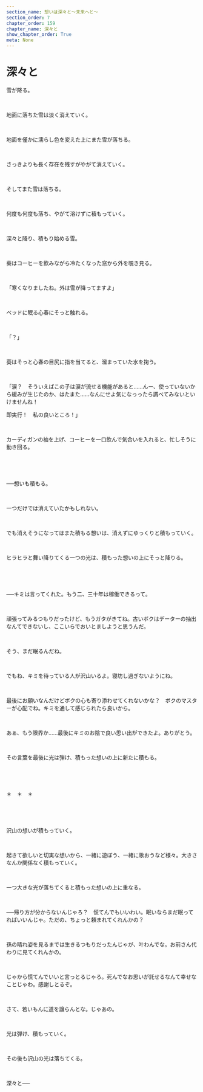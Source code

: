 ```yaml
---
section_name: 想いは深々と～未来へと～
section_order: 7
chapter_order: 159
chapter_name: 深々と
show_chapter_order: True
meta: None
---
```


# 深々と
<div class="novel_view" id="novel_honbun">
 <p id="L1">
  雪が降る。
 </p>
 <p id="L2">
  <br/>
 </p>
 <p id="L3">
  地面に落ちた雪は淡く消えていく。
 </p>
 <p id="L4">
  <br/>
 </p>
 <p id="L5">
  地面を僅かに濡らし色を変えた上にまた雪が落ちる。
 </p>
 <p id="L6">
  <br/>
 </p>
 <p id="L7">
  さっきよりも長く存在を残すがやがて消えていく。
 </p>
 <p id="L8">
  <br/>
 </p>
 <p id="L9">
  そしてまた雪は落ちる。
 </p>
 <p id="L10">
  <br/>
 </p>
 <p id="L11">
  何度も何度も落ち、やがて溶けずに積もっていく。
 </p>
 <p id="L12">
  <br/>
 </p>
 <p id="L13">
  深々と降り、積もり始める雪。
 </p>
 <p id="L14">
  <br/>
 </p>
 <p id="L15">
  葵はコーヒーを飲みながら冷たくなった窓から外を覗き見る。
 </p>
 <p id="L16">
  <br/>
 </p>
 <p id="L17">
  「寒くなりましたね。外は雪が降ってますよ」
 </p>
 <p id="L18">
  <br/>
 </p>
 <p id="L19">
  ベッドに眠る心春にそっと触れる。
 </p>
 <p id="L20">
  <br/>
 </p>
 <p id="L21">
  「？」
 </p>
 <p id="L22">
  <br/>
 </p>
 <p id="L23">
  葵はそっと心春の目尻に指を当てると、溜まっていた水を掬う。
 </p>
 <p id="L24">
  <br/>
 </p>
 <p id="L25">
  「涙？　そういえばこの子は涙が流せる機能があると……んー、使っていないから緩みが生じたのか、はたまた……なんにせよ気になっったら調べてみないといけませんね！
 </p>
 <p id="L26">
  即実行！　私の良いところ！」
 </p>
 <p id="L27">
  <br/>
 </p>
 <p id="L28">
  カーディガンの袖を上げ、コーヒーを一口飲んで気合いを入れると、忙しそうに動き回る。
 </p>
 <p id="L29">
  <br/>
 </p>
 <p id="L30">
  <br/>
 </p>
 <p id="L31">
  ──想いも積もる。
 </p>
 <p id="L32">
  <br/>
 </p>
 <p id="L33">
  一つだけでは消えていたかもしれない。
 </p>
 <p id="L34">
  <br/>
 </p>
 <p id="L35">
  でも消えそうになってはまた積もる想いは、消えずにゆっくりと積もっていく。
 </p>
 <p id="L36">
  <br/>
 </p>
 <p id="L37">
  ヒラヒラと舞い降りてくる一つの光は、積もった想いの上にそっと降りる。
 </p>
 <p id="L38">
  <br/>
 </p>
 <p id="L39">
  <br/>
 </p>
 <p id="L40">
  ──キミは言ってくれた。もう二、三十年は稼働できるって。
 </p>
 <p id="L41">
  <br/>
 </p>
 <p id="L42">
  頑張ってみるつもりだったけど、もうガタがきてね。古いボクはデーターの抽出なんてできないし、ここいらでおいとましようと思うんだ。
 </p>
 <p id="L43">
  <br/>
 </p>
 <p id="L44">
  そう、まだ眠るんだね。
 </p>
 <p id="L45">
  <br/>
 </p>
 <p id="L46">
  でもね、キミを待っている人が沢山いるよ。寝坊し過ぎないようにね。
 </p>
 <p id="L47">
  <br/>
 </p>
 <p id="L48">
  最後にお願いなんだけどボクの心も寄り添わせてくれないかな？　ボクのマスターが心配でね。キミを通して感じられたら良いから。
 </p>
 <p id="L49">
  <br/>
 </p>
 <p id="L50">
  あぁ、もう限界か……最後にキミのお陰で良い思い出ができたよ。ありがとう。
 </p>
 <p id="L51">
  <br/>
 </p>
 <p id="L52">
  その言葉を最後に光は弾け、積もった想いの上に新たに積もる。
 </p>
 <p id="L53">
  <br/>
 </p>
 <p id="L54">
  <br/>
 </p>
 <p id="L55">
  ＊　＊　＊
 </p>
 <p id="L56">
  <br/>
 </p>
 <p id="L57">
  <br/>
 </p>
 <p id="L58">
  沢山の想いが積もっていく。
 </p>
 <p id="L59">
  <br/>
 </p>
 <p id="L60">
  起きて欲しいと切実な想いから、一緒に遊ぼう、一緒に歌おうなど様々。大きさなんか関係なく積もっていく。
 </p>
 <p id="L61">
  <br/>
 </p>
 <p id="L62">
  一つ大きな光が落ちてくると積もった想いの上に重なる。
 </p>
 <p id="L63">
  <br/>
 </p>
 <p id="L64">
  ──帰り方が分からないんじゃろ？　慌てんでもいいわい。眠いならまだ眠ってればいいんじゃ。ただの、ちょっと頼まれてくれんかの？
 </p>
 <p id="L65">
  <br/>
 </p>
 <p id="L66">
  孫の晴れ姿を見るまでは生きるつもりだったんじゃが、叶わんでな。お前さん代わりに見てくれんかの。
 </p>
 <p id="L67">
  <br/>
 </p>
 <p id="L68">
  じゃから慌てんでいいと言っとるじゃろ。死んでなお思いが託せるなんて幸せなことじゃわ。感謝しとるぞ。
 </p>
 <p id="L69">
  <br/>
 </p>
 <p id="L70">
  さて、若いもんに道を譲らんとな。じゃあの。
 </p>
 <p id="L71">
  <br/>
 </p>
 <p id="L72">
  光は弾け、積もっていく。
 </p>
 <p id="L73">
  <br/>
 </p>
 <p id="L74">
  その後も沢山の光は落ちてくる。
 </p>
 <p id="L75">
  <br/>
 </p>
 <p id="L76">
  深々と──
 </p>
</div>


